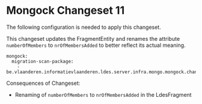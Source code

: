 # Mongock Changeset 11

The following configuration is needed to apply this changeset.

This changeset updates the FragmentEntity and renames the attribute `numberOfMembers` to `nrOfMembersAdded`
to better reflect its actual meaning.

```
mongock:
  migration-scan-package:
    - be.vlaanderen.informatievlaanderen.ldes.server.infra.mongo.mongock.changeset11
```

Consequences of Changeset:
* Renaming of `numberOfMembers` to `nrOfMembersAdded` in the LdesFragment
